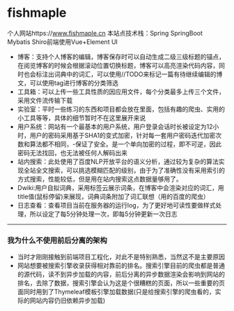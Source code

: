 # fishmaple
个人网站https://www.fishmaple.cn
本站点技术栈：Spring SpringBoot Mybatis Shiro前端使用Vue+Element UI

- 博客：支持个人博客的编辑，博客保存时可以自动生成二级三级标题的锚点，在阅览博客的时候会根据滚动位置切换标题，博客可以高亮渲染代码内容，同时也会标注出词典中的词汇，可以使用//TODO来标记一篇有待继续编辑的博文，可以使用tag进行博客的分类筛选
- 工具箱：可以上传一些工具性质的因应用文件，每个分类最多上传三个文件，采用文件流传输下载
- 实验室：平时一些练习的东西和项目都会放在里面，包括有趣的爬虫、实用的小工具等等，具体的细节暂时不在这里展开来说
- 用户系统：网站有一个最基本的用户系统，用户登录会话时长被设定为12小时，用户的密码采用基于SHA1的变式加密，针对每一套用户密码迭代加密次数和算法都不相同，-保证了安全。是一个单向加密的过程，即不可逆，因此密码无法找回，也无法被任何人解码出来
- 站内搜索：此处使用了百度NLP开放平台的语义分析，通过较为复杂的算法实现全站全文搜索，可以挑选模糊匹配的级别，由于为了准确性没有采用索引的方式搜索，性能较低，但是用在站内搜索这点数据量够用了。
- Dwiki:用户自拟词典，采用标签云展示词条，在博客中会渲染对应的词汇，用title值(鼠标停留)来展现，词典词条附加了词汇联想（用的百度的爬虫）
- 日志查看：查看项目当前在服务器的运行log，为了更好地可读性要做样式处理，所以设定了每5分钟处理一次，即每5分钟更新一次日志


---

### 我为什么不使用前后分离的架构
- 当时才刚刚接触到前端项目工程化，对此不是特别熟悉，当然这不是主要原因
- 网站想要被搜索引擎收录获得相对靠前的排名。搜索引擎目前的爬虫都是普通的源代码，读不到异步加载的内容，前后分离的异步数据渲染会影响到网站的排名，去除了数据，搜索引擎会认为这是个很糟糕的页面，所以一些重要的页面同时用到了Thymeleaf模板引擎加载数据(只是给搜索引擎的爬虫看的，实际的网站内容仍旧依赖异步加载)
